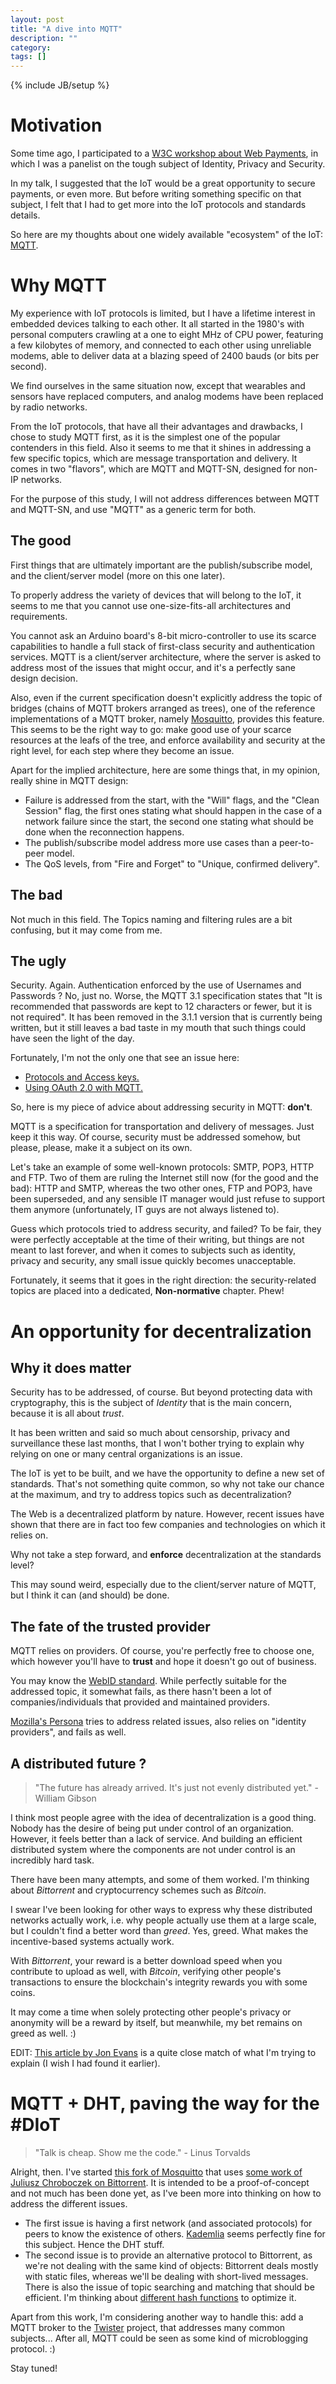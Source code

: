 ```yaml
---
layout: post
title: "A dive into MQTT"
description: ""
category:
tags: []
---
```

{% include JB/setup %}
# Motivation

Some time ago, I participated to a [W3C workshop about Web Payments](http://www.w3.org/2013/10/payments/final_report.html), in which I was
a panelist on the tough subject of Identity, Privacy and Security.

In my talk, I suggested that the IoT would be a great opportunity to secure
payments, or even more. But before writing something specific on that subject,
I felt that I had to get more into the IoT protocols and standards details.

So here are my thoughts about one widely available "ecosystem" of the IoT: [MQTT](http://mqtt.org/).

# Why MQTT

My experience with IoT protocols is limited, but I have a lifetime interest in
embedded devices talking to each other. It all started in the 1980's with personal
computers crawling at a one to eight MHz of CPU power, featuring a few kilobytes of memory,
and connected to each other using unreliable modems, able to deliver data at a
blazing speed of 2400 bauds (or bits per second).

We find ourselves in the same situation now, except that wearables and sensors have
replaced computers, and analog modems have been replaced by radio networks.

From the IoT protocols, that have all their advantages and drawbacks, I chose
to study MQTT first, as it is the simplest one of the popular contenders in this
field. Also it seems to me that it shines in addressing a few specific topics,
which are message transportation and delivery. It comes in two "flavors", which
are MQTT and MQTT-SN, designed for non-IP networks.

For the purpose of this study, I will not address differences between MQTT
and MQTT-SN, and use "MQTT" as a generic term for both.

## The good

First things that are ultimately important are the publish/subscribe model, and
the client/server model (more on this one later).

To properly address the variety of devices that will belong to the IoT, it seems
to me that you cannot use one-size-fits-all architectures and requirements.

You cannot ask an Arduino board's 8-bit micro-controller to use its scarce
capabilities to handle a full stack of first-class security and authentication
services. MQTT is a client/server architecture, where the server is asked to
address most of the issues that might occur, and it's a perfectly sane design
decision.

Also, even if the current specification doesn't explicitly address the topic of
bridges (chains of MQTT brokers arranged as trees), one of the reference
implementations of a MQTT broker, namely [Mosquitto](http://mosquitto.org/),
provides this feature.
This seems to be the right way to go: make good use of your scarce resources at
the leafs of the tree, and enforce availability and security at the right level,
for each step where they become an issue.

Apart for the implied architecture, here are some things that, in my opinion,
really shine in MQTT design:

- Failure is addressed from the start, with the "Will" flags, and the
"Clean Session" flag, the first ones stating what should happen in the case of a
network failure since the start, the second one stating what should be done when
the reconnection happens.
- The publish/subscribe model address more use cases than a peer-to-peer model.
- The QoS levels, from "Fire and Forget" to "Unique, confirmed delivery".

## The bad

Not much in this field. The Topics naming and filtering rules are a bit
confusing, but it may come from me.

## The ugly

Security. Again. Authentication enforced by the use of Usernames and Passwords ?
No, just no. Worse, the MQTT 3.1 specification states that "It is recommended
that passwords are kept to 12 characters or fewer, but it is not required".
It has been removed in the 3.1.1 version that is currently being written, but it
still leaves a bad taste in my mouth that such things could have seen the light
of the day.

Fortunately, I'm not the only one that see an issue here:

- [Protocols and Access keys.](http://pzf.fremantle.org/2014/03/internet-of-things-protocols-and-access.html)
- [Using OAuth 2.0 with MQTT.](http://pzf.fremantle.org/2013/11/using-oauth-20-with-mqtt.html)

So, here is my piece of advice about addressing security in MQTT: **don't**.

MQTT is a specification for transportation and delivery of messages. Just keep it
this way. Of course, security must be addressed somehow, but please, please,
make it a subject on its own.

Let's take an example of some well-known protocols: SMTP, POP3, HTTP and FTP.
Two of them are ruling the Internet still now (for the good and the bad):
HTTP and SMTP, whereas the two other ones, FTP and POP3, have been superseded,
and any sensible IT manager would just refuse to support them anymore
(unfortunately, IT guys are not always listened to).

Guess which protocols tried to address security, and failed? To be fair, they
were perfectly acceptable at the time of their writing, but things are not meant
to last forever, and when it comes to subjects such as identity, privacy and
security, any small issue quickly becomes unacceptable.

Fortunately, it seems that it goes in the right direction: the security-related
topics are placed into a dedicated, **Non-normative** chapter. Phew!

# An opportunity for decentralization

## Why it does matter

Security has to be addressed, of course. But beyond protecting data with cryptography,
this is the subject of *Identity* that is the main concern, because it is all about *trust*.

It has been written and said so much about censorship, privacy and surveillance
these last months, that I won't bother trying to explain why relying on one or many
central organizations is an issue.

The IoT is yet to be built, and we have the opportunity to define a new set of
standards. That's not something quite common, so why not take our chance at the
maximum, and try to address topics such as decentralization?

The Web is a decentralized platform by nature. However, recent issues have shown
that there are in fact too few companies and technologies on which it relies on.

Why not take a step forward, and **enforce** decentralization at the standards level?

This may sound weird, especially due to the client/server nature of MQTT, but I
think it can (and should) be done.

## The fate of the trusted provider

MQTT relies on providers. Of course, you're perfectly free to choose one, which
however you'll have to **trust** and hope it doesn't go out of business.

You may know the [WebID standard](http://www.w3.org/wiki/WebID). While perfectly
suitable for the addressed topic, it somewhat fails, as there hasn't been a lot
of companies/individuals that provided and maintained providers.

[Mozilla's Persona](https://www.mozilla.org/en-US/persona/) tries to address
related issues, also relies on "identity providers", and fails as well.

## A distributed future ?

> "The future has already arrived. It's just not evenly distributed yet." - William Gibson

I think most people agree with the idea of decentralization is a good thing. Nobody has the desire
of being put under control of an organization. However, it feels better than a lack of service.
And building an efficient distributed system where the components are not under control is
an incredibly hard task.

There have been many attempts, and some of them worked. I'm thinking about *Bittorrent* and
cryptocurrency schemes such as *Bitcoin*.

I swear I've been looking for other ways to express why these distributed networks actually
work, i.e. why people actually use them at a large scale, but I couldn't find a better
word than *greed*. Yes, greed. What makes the incentive-based systems actually work.

With *Bittorrent*, your reward is a better download speed when you contribute to upload
as well, with *Bitcoin*, verifying other people's transactions to ensure the blockchain's
integrity rewards you with some coins.

It may come a time when solely protecting other people's privacy or anonymity will be
a reward by itself, but meanwhile, my bet remains on greed as well. :)

EDIT: [This article by Jon Evans](http://techcrunch.com/2014/03/22/enter-the-blockchain-how-bitcoin-can-turn-the-cloud-inside-out/) is a quite close match of what I'm trying to explain (I wish I had found it earlier).

# MQTT + DHT, paving the way for the #DIoT

> "Talk is cheap. Show me the code." - Linus Torvalds

Alright, then. I've started [this fork of Mosquitto](https://bitbucket.org/torlus/mosquitto-dht) that uses [some work of Juliusz Chroboczek on Bittorrent](http://www.pps.univ-paris-diderot.fr/~jch/software/bittorrent/).
It is intended to be a proof-of-concept and not much has been done yet, as I've been more
into thinking on how to address the different issues.

- The first issue is having a first network (and associated protocols) for peers to know
the existence of others. [Kademlia](http://en.wikipedia.org/wiki/Kademlia) seems perfectly
fine for this subject. Hence the DHT stuff.
- The second issue is to provide an alternative protocol to Bittorrent, as we're
not dealing with the same kind of objects: Bittorrent deals mostly with static files,
whereas we'll be dealing with short-lived messages. There is also the issue of topic searching
and matching that should be efficient. I'm thinking about [different hash functions](http://en.wikipedia.org/wiki/Locality-sensitive_hashing) to optimize it.

Apart from this work, I'm considering another way to handle this: add a MQTT broker
to the [Twister](http://twister.net.co/) project, that addresses many common subjects...
After all, MQTT could be seen as some kind of microblogging protocol. :)

Stay tuned!
